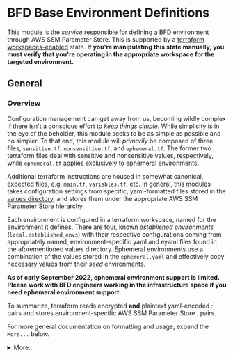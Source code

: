 # BFD Base Environment Definitions

This module is the _service_ responsible for defining a BFD environment through AWS SSM Parameter Store.
This is supported by a [terraform workspaces-enabled](https://www.terraform.io/language/state/workspaces) state.
**If you're manipulating this state manually, you must verify that you're operating in the appropriate workspace for the targeted environment.**

## General

### Overview

Configuration management can get away from us, becoming wildly complex if there isn't a conscious effort to _keep things simple_.
While simplicity is in the eye of the beholder, this module seeks to be as simple as possible and no simpler.
To that end, this module will _primarily_ be composed of three files, `sensitive.tf`, `nonsensitive.tf`, and `ephemeral.tf`.
The former two terraform files deal with sensitive and nonsensitive values, respectively, while `ephemeral.tf` applies exclusively to ephemeral environments.

Additional terraform instructions are housed in somewhat canonical, expected files, e.g. `main.tf`, `variables.tf`, etc.
In general, this modules takes configuration settings from specific, yaml-formatted files stored in the [values directory](.values), and stores them under the appropriate AWS SSM Parameter Store hierarchy.

Each environment is configured in a terraform workspace, named for the environment it defines.
There are four, known _established environments_ (`local.established_envs`) with their respective configurations coming from appropriately named, environment-specific yaml and eyaml files found in the aforementioned values directory.
Ephemeral environments use a combination of the values stored in the `ephemeral.yaml` and effectively copy necessary values from their _seed_ environments. 

**As of early September 2022, ephemeral environment support is limited. Please work with BFD engineers working in the infrastructure space if you need ephemeral environment support.**

To summarize, terraform reads encrypted **and** plaintext yaml-encoded _<key>:<value>_ pairs and stores environment-specific AWS SSM Parameter Store _<parameter-path>:<parameter-value>_ pairs.

For more general documentation on formatting and usage, expand the `More...` below.

<details><summary>More...</summary>

### Known Limitations
AWS SSM Parameter Store has very limited support for storing non-string values in plain-text (`nonsensitive`) data and virtually no options for storing encrypted (`sensitive`)data.
This forces us to handle some data that would more naturally be represented as collections like maps and arrays as formatted string types.
To work with this, you might consider using spaces to delimit your collection and parse accordingly, which can easily be achieved using yaml's `>` _folding block_ for multi-line strings.
Other techniques might involve storing more complex data in formats that are more machine-readable, like JSON.
However between writing a JSON string to yaml here and being fetched from AWS SSM Parameter Store, it will be in an _escaped_ format and the data will need to be pre-processed.
`jq`'s `fromjson` function is especially handy for this kind of conversion.

For more general documentation on formatting and usage, expand the `More...` below.

<details><summary>More...</summary>

### Formatting and Validation

As of early September 2022, technical controls for standards enforcement are still forthcoming. As a stopgap, here are some guidelines in the spirit of keeping things simple:
- hierarchies or paths conform to a 4-tuple prefix and leaf `/bfd/${env}/${group}/${sensitivity}/${leaf}` format
- `${env}` is typically one of `test`, `prod-sbx`, or `prod` but limited support for ephemeral environments exists. Guidance on ephemeral environment naming conventions is forthcoming.
- `${group}` must be one of the supported groups: `common`, `migrator`, `pipeline`, `server`
- `${sensitivity}` must be one of `sensitive` when encrypted or `nonsensitive` when in plain text
- `${leaf}` _should_ be lower_snake_case formatted
- if the hierarchy should match the _regex_ `/ami.id/`, the value [**must** point to an existing Amazon Machine Image](https://docs.aws.amazon.com/systems-manager/latest/userguide/parameter-store-ec2-aliases.html#parameter-ami-validation)
- only string-formatted values are accepted
- empty strings, i.e '' are not supported
- we've adopted a _local_ convention where the literal `UNDEFINED` makes an SSM-derived value absent
- sensitive values must be encrypted with appropriate [AWS Key Management Service-stored CMK](https://us-east-1.console.aws.amazon.com/kms/home?region=us-east-1#/kms/keys)

### Usage and User Additions

If the below [prerequisites](#prerequisites) are met, users will _generally_ interact with the environment-specific configuration by using one or more scripts in the [scripts](./scripts) directory for those encrypted values (stored in `.eyaml`), otherwise a text-editor of their choosing when adjusting plain text values (stored in `.yaml`).

#### Viewing with read-and-decrypt-eyaml.sh

**WARNING:** This will present unencrypted, sensitive data to stdout. Do not execute this while sharing your screen during presentations or pairing opportunities.

To see the raw, _untemplated_ configuration as terraform does through via external data source for e.g. `./values/prod-sbx.eyaml`, execute the following from the module root directory:

```sh
scripts/read-and-decrypt-eyaml.sh prod-sbx
```

#### Editing with edit-eyaml.sh and Updating with terraform
To edit the encrypted values under e.g. `./values/prod-sbx.eyaml` use the following steps:
1. Select the appropriate workspace: `terraform workspace select prod-sbx`
2. Ensure a familiar editor is defined in your environment, e.g. `export EDITOR=vim`
3. Run the edit script from the module root directory: `scripts/edit-eyaml.sh prod-sbx`
4. Save and quit after making any desired changes
5. Review updates using the read script module root directory: `scripts/read-and-decrypt-eyaml.sh prod-sbx`
6. Ensure terraform can successfully plan by running `terraform plan`
7. Commit your changes to an appropriate feature branch
8. Solicit feedback by pull request
9. Follow the typical, monolithic release process via Jenkins

### Prerequisites
In addition to the [Requirements (below)](#requirements), you (or the automation) will need:
- software packages supporting awscli, yq, and jq
- sufficient access to the `/bfd/mgmt/jenkins/sensitive` hierarchy for ansible-vault password access
- `ansible` installed with `ansible-vault` available along your path (as of this writing, `ansible ~> 2.9`)
- sufficient AWS IAM privileges for the AWS provider [Resources and Date Sources (below)](#resources)
- access outlined for the remote [AWS S3 Backend](https://www.terraform.io/language/settings/backends/s3#s3-bucket-permissions)
- read/write privileges to the state-locking [AWS DynamoDB Table](https://www.terraform.io/language/settings/backends/s3#dynamodb-table-permissions)

</details>

<!-- BEGIN_TF_DOCS -->
<!-- GENERATED WITH `terraform-docs .`
     Manually updating the README.md will be overwritten.
     For more details, see the file '.terraform-docs.yml' or
     https://terraform-docs.io/user-guide/configuration/
-->
## Requirements

| Name | Version |
|------|---------|
| <a name="requirement_aws"></a> [aws](#requirement\_aws) | = 4.17 |

<!-- GENERATED WITH `terraform-docs .`
Manually updating the README.md will be overwritten.
For more details, see the file '.terraform-docs.yml' or
https://terraform-docs.io/user-guide/configuration/
-->

## Inputs

| Name | Description | Type | Default | Required |
|------|-------------|------|---------|:--------:|
| <a name="input_ephemeral_environment_seed"></a> [ephemeral\_environment\_seed](#input\_ephemeral\_environment\_seed) | The model for a novel ephemeral environment. **Required** for new ephemeral environments. | `string` | `null` | no |
| <a name="input_ephemeral_rds_snapshot_id_override"></a> [ephemeral\_rds\_snapshot\_id\_override](#input\_ephemeral\_rds\_snapshot\_id\_override) | Specify DB Cluster Snapshot ID from `ephemeral_environment_seed`. Defaults to latest snapshot from the seed cluster on initial definition, falls back to previously specified snapshot on subsequent execution. | `string` | `null` | no |

<!-- GENERATED WITH `terraform-docs .`
Manually updating the README.md will be overwritten.
For more details, see the file '.terraform-docs.yml' or
https://terraform-docs.io/user-guide/configuration/
-->



<!-- GENERATED WITH `terraform-docs .`
Manually updating the README.md will be overwritten.
For more details, see the file '.terraform-docs.yml' or
https://terraform-docs.io/user-guide/configuration/
-->



<!-- GENERATED WITH `terraform-docs .`
Manually updating the README.md will be overwritten.
For more details, see the file '.terraform-docs.yml' or
https://terraform-docs.io/user-guide/configuration/
-->

## Resources

| Name | Type |
|------|------|
| [aws_ssm_parameter.common_nonsensitive](https://registry.terraform.io/providers/hashicorp/aws/4.17/docs/resources/ssm_parameter) | resource |
| [aws_ssm_parameter.common_sensitive](https://registry.terraform.io/providers/hashicorp/aws/4.17/docs/resources/ssm_parameter) | resource |
| [aws_ssm_parameter.ephemeral_common](https://registry.terraform.io/providers/hashicorp/aws/4.17/docs/resources/ssm_parameter) | resource |
| [aws_ssm_parameter.ephemeral_migrator](https://registry.terraform.io/providers/hashicorp/aws/4.17/docs/resources/ssm_parameter) | resource |
| [aws_ssm_parameter.ephemeral_pipeline](https://registry.terraform.io/providers/hashicorp/aws/4.17/docs/resources/ssm_parameter) | resource |
| [aws_ssm_parameter.migrator_nonsensitive](https://registry.terraform.io/providers/hashicorp/aws/4.17/docs/resources/ssm_parameter) | resource |
| [aws_ssm_parameter.migrator_sensitive](https://registry.terraform.io/providers/hashicorp/aws/4.17/docs/resources/ssm_parameter) | resource |
| [aws_ssm_parameter.pipeline_nonsensitive](https://registry.terraform.io/providers/hashicorp/aws/4.17/docs/resources/ssm_parameter) | resource |
| [aws_ssm_parameter.pipeline_sensitive](https://registry.terraform.io/providers/hashicorp/aws/4.17/docs/resources/ssm_parameter) | resource |
| [aws_ssm_parameter.server_nonsensitive](https://registry.terraform.io/providers/hashicorp/aws/4.17/docs/resources/ssm_parameter) | resource |
| [aws_ssm_parameter.server_sensitive](https://registry.terraform.io/providers/hashicorp/aws/4.17/docs/resources/ssm_parameter) | resource |
| [aws_db_cluster_snapshot.seed](https://registry.terraform.io/providers/hashicorp/aws/4.17/docs/data-sources/db_cluster_snapshot) | data source |
| [aws_kms_key.cmk](https://registry.terraform.io/providers/hashicorp/aws/4.17/docs/data-sources/kms_key) | data source |
| [aws_ssm_parameters_by_path.common_nonsensitive](https://registry.terraform.io/providers/hashicorp/aws/4.17/docs/data-sources/ssm_parameters_by_path) | data source |
| [aws_ssm_parameters_by_path.seed](https://registry.terraform.io/providers/hashicorp/aws/4.17/docs/data-sources/ssm_parameters_by_path) | data source |
| [external_external.eyaml](https://registry.terraform.io/providers/hashicorp/external/latest/docs/data-sources/external) | data source |
<!-- END_TF_DOCS -->
